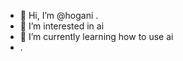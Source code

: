 - 👋 Hi, I’m @hogani .
- 👀 I’m interested in ai
- 🌱 I’m currently learning how to use ai
- .

<!---
hogani/hogani is a ✨ special ✨ repository because its `README.md` (this file) appears on your GitHub profile.
You can click the Preview link to take a look at your changes.
--->
